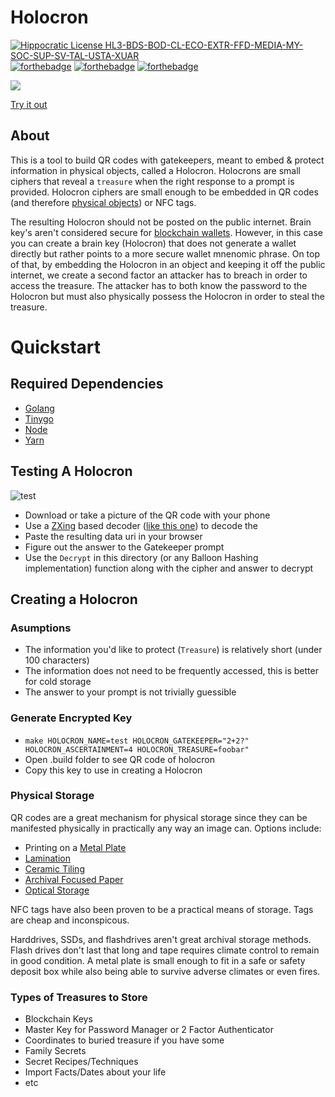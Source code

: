 # Holocron
[![Hippocratic License HL3-BDS-BOD-CL-ECO-EXTR-FFD-MEDIA-MY-SOC-SUP-SV-TAL-USTA-XUAR](https://img.shields.io/static/v1?label=Hippocratic%20License&message=HL3-BDS-BOD-CL-ECO-EXTR-FFD-MEDIA-MY-SOC-SUP-SV-TAL-USTA-XUAR&labelColor=5e2751&color=bc8c3d)](https://firstdonoharm.dev/version/3/0/bds-bod-cl-eco-extr-ffd-media-my-soc-sup-sv-tal-usta-xuar.html)
[![forthebadge](https://forthebadge.com/images/badges/contains-technical-debt.svg)](https://forthebadge.com)
[![forthebadge](https://forthebadge.com/images/badges/uses-badges.svg)](https://forthebadge.com)
[![forthebadge](https://forthebadge.com/images/badges/you-didnt-ask-for-this.svg)](https://forthebadge.com)


![](https://media1.giphy.com/media/ToMjGpsQduVVwLpZCxy/giphy.gif)

[Try it out](https://the-singularity-labs.github.io/holocron/index.html)

## About
This is a tool to build QR codes with gatekeepers, meant to embed & protect information in physical objects, called a Holocron. Holocrons are small ciphers that reveal a `treasure` when the right response to a prompt is provided. Holocron ciphers are small enough to be embedded in QR codes (and therefore [physical objects](https://qalo.com/collections/qr-dog-id-tags)) or NFC tags. 

The resulting Holocron should not be posted on the public internet. Brain key's aren't considered secure for [blockchain wallets](https://en.bitcoin.it/wiki/Brainwallet). However, in this case you can create a brain key (Holocron) that does not generate a wallet directly but rather points to a more secure wallet mnenomic phrase. On top of that, by embedding the Holocron in an object and keeping it off the public internet, we create a second factor an attacker has to breach in order to access the treasure. The attacker has to both know the password to the Holocron but must also physically possess the Holocron in order to steal the treasure.

# Quickstart

## Required Dependencies

- [Golang](https://go.dev//)
- [Tinygo](https://tinygo.org/)
- [Node](https://nodejs.org/en)
- [Yarn](https://yarnpkg.com/)



## Testing A Holocron 

![test](https://i.ibb.co/6X4L0RJ/test.png)

- Download or take a picture of the QR code with your phone
- Use a [ZXing](https://zxing.org/w/decode.jspx) based decoder ([like this one](https://online-barcode-reader.inliteresearch.com/)) to decode the 
- Paste the resulting data uri in your browser 
- Figure out the answer to the Gatekeeper prompt
- Use the `Decrypt` in this directory (or any Balloon Hashing implementation) function along with the cipher and answer to decrypt

## Creating a Holocron

### Asumptions

- The information you'd like to protect (`Treasure`) is relatively short (under 100 characters)
- The information does not need to be frequently accessed, this is better for cold storage
- The answer to your prompt is not trivially guessible 

### Generate Encrypted Key

- `make HOLOCRON_NAME=test HOLOCRON_GATEKEEPER="2+2?" HOLOCRON_ASCERTAINMENT=4 HOLOCRON_TREASURE=foobar"`
- Open .build folder to see QR code of holocron
- Copy this key to use in creating a Holocron

### Physical Storage

QR codes are a great mechanism for physical storage since they can be manifested physically in practically any way an image can. Options include:

- Printing on a [Metal Plate](https://bayphoto.com/)
- [Lamination](https://www.fedex.com/en-us/office/binding-laminating-finishing-services.html?cmp=KNC-10000002-0-0-0-FXO-US-US-EN-AISFXO121510430&gclid=Cj0KCQiA95aRBhCsARIsAC2xvfxyFgrJqhUobH4TRA4CIT3g1DxGe2nC575DHcMcY8M7K1ZqGhmgXh4aAjAzEALw_wcB&gclsrc=aw.ds)
- [Ceramic Tiling](https://www.zazzle.com/qr+code+tiles)
- [Archival Focused Paper](https://www.futurepkg.com/best-paper)
- [Optical Storage](https://www.amazon.com/Best-Sellers-External-CD-DVD-Drives/zgbs/pc/1292121011)

NFC tags have also been proven to be a practical means of storage. Tags are cheap and inconspicous.

Harddrives, SSDs, and flashdrives aren't great archival storage methods. Flash drives don't last that long and tape requires climate control to remain in good condition. A metal plate is small enough to fit in a safe or safety deposit box while also being able to survive adverse climates or even fires. 

### Types of Treasures to Store

- Blockchain Keys
- Master Key for Password Manager or 2 Factor Authenticator
- Coordinates to buried treasure if you have some
- Family Secrets
- Secret Recipes/Techniques
- Import Facts/Dates about your life
- etc

